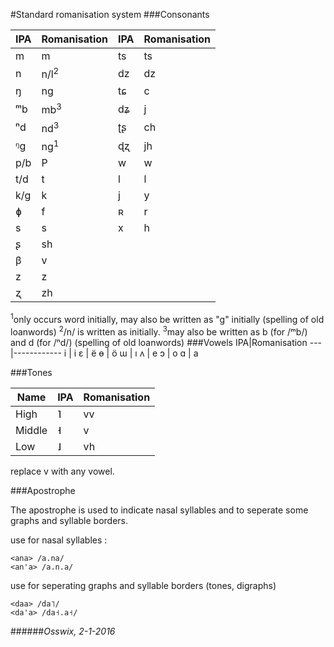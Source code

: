 #Standard romanisation system
###Consonants

IPA|Romanisation   |IPA|Romanisation
---|---------------|---|------------
 m | m             | ts|ts
 n |n/l<sup>2</sup>| dz|dz
 ŋ | ng            | tɕ|c
 ᵐb| mb<sup>3</sup>| dʑ|j
 ⁿd| nd<sup>3</sup>| ʈʂ|ch
 ᵑg| ng<sup>1</sup>| ɖʐ|jh
p/b| P             | w |w
t/d| t             | l |l
k/g| k             | j |y
 ɸ | f             | ʀ |r
 s | s             | x |h
 ʂ | sh            |   |
 β | v             |   |
 z | z             |   |
 ʐ | zh            |   |

<sup>1</sup>only occurs word initially, may also be written as "g" initially (spelling of old loanwords)
<sup>2</sup>/n/ is written as <l> initially.
<sup>3</sup>may also be written as b (for /ᵐb/) and d (for /ⁿd/) (spelling of old loanwords)
###Vowels
IPA|Romanisation
---|------------
 i | i
 ɛ | ë
 ɵ | ö
 ɯ | ı
 ʌ | e
 ɔ | o
 ɑ | a
 
###Tones
 
Name  |IPA|Romanisation
------|---|------------
High  | ˥ | vv
Middle| ˧ | v
Low   | ˩ | vh

replace v with any vowel.

###Apostrophe
 
The apostrophe is used to indicate nasal syllables and to seperate some graphs and syllable borders.
 
use for nasal syllables :
```
<ana> /a.na/
<an'a> /a.n.a/
```
use for seperating graphs and syllable borders (tones, digraphs)
```
<daa> /da˥/
<da'a> /da˧.a˧/
```

######*Osswix, 2-1-2016* 
